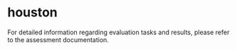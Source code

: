 # houston
For detailed information regarding evaluation tasks and results, please refer to the assessment documentation.
